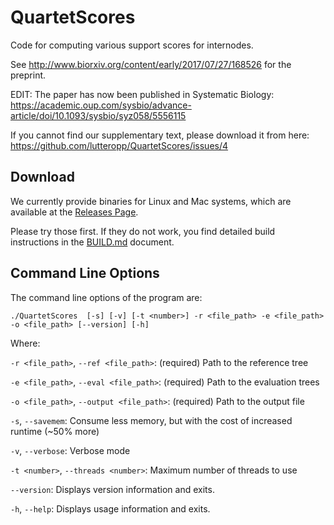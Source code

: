 QuartetScores
=========================

Code for computing various support scores for internodes.

See http://www.biorxiv.org/content/early/2017/07/27/168526 for the preprint.

EDIT: The paper has now been published in Systematic Biology: https://academic.oup.com/sysbio/advance-article/doi/10.1093/sysbio/syz058/5556115

If you cannot find our supplementary text, please download it from here:
https://github.com/lutteropp/QuartetScores/issues/4

Download
-------------------------------

We currently provide binaries for Linux and Mac systems,
which are available at the [Releases Page](https://github.com/algomaus/QuartetScores/releases).

Please try those first. If they do not work, you find detailed build instructions in the
[BUILD.md](https://github.com/algomaus/QuartetScores/blob/master/BUILD.md) document.

Command Line Options
-------------------------------

The command line options of the program are:

    ./QuartetScores  [-s] [-v] [-t <number>] -r <file_path> -e <file_path> -o <file_path> [--version] [-h]

Where:

`-r <file_path>`,  `--ref <file_path>`: (required)  Path to the reference tree

`-e <file_path>`,  `--eval <file_path>`: (required)  Path to the evaluation trees

`-o <file_path>`,  `--output <file_path>`: (required)  Path to the output file

`-s`, `--savemem`: Consume less memory, but with the cost of increased runtime (~50% more)

`-v`,  `--verbose`: Verbose mode

`-t <number>`,  `--threads <number>`: Maximum number of threads to use

`--version`: Displays version information and exits.

`-h`,  `--help`: Displays usage information and exits.
